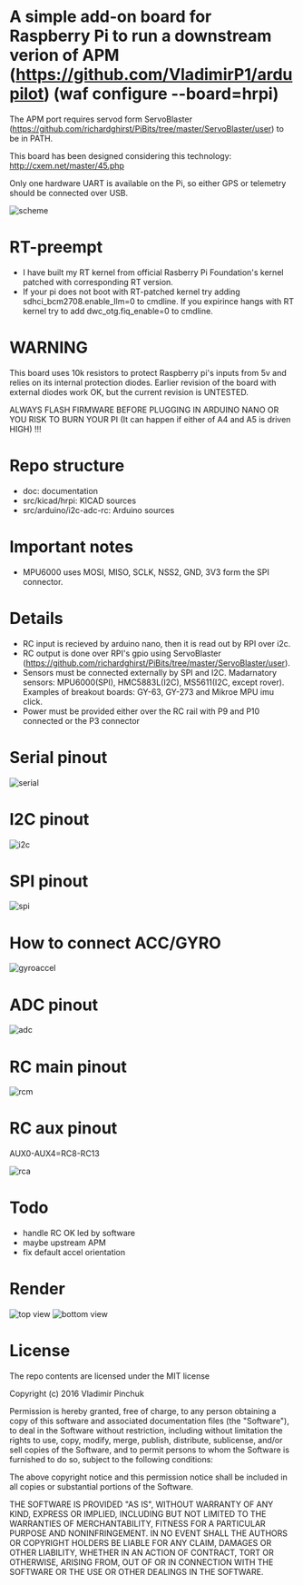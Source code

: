 # A simple add-on board for Raspberry Pi to run a downstream verion of APM (https://github.com/VladimirP1/ardupilot) (waf configure --board=hrpi)

The APM port requires servod form ServoBlaster (https://github.com/richardghirst/PiBits/tree/master/ServoBlaster/user) to be in PATH.

This board has been designed considering this technology: http://cxem.net/master/45.php

Only one hardware UART is available on the Pi, so either GPS or telemetry should be connected over USB.

![scheme](https://raw.githubusercontent.com/VladimirP1/hardware-hrpi/master/doc/scheme.png "Diagram")

# RT-preempt

- I have built my RT kernel from official Rasberry Pi Foundation's kernel patched with corresponding RT version.
- If your pi does not boot with RT-patched kernel try adding sdhci_bcm2708.enable_llm=0 to cmdline. If you expirince hangs with RT kernel try to add dwc_otg.fiq_enable=0 to cmdline.

# WARNING
This board uses 10k resistors to protect Raspberry pi's inputs from 5v and relies on its internal protection diodes.
Earlier revision of the board with external diodes work OK, but the current revision is UNTESTED.

ALWAYS FLASH FIRMWARE BEFORE PLUGGING IN ARDUINO NANO OR YOU RISK TO BURN YOUR PI (It can happen if either of A4 and A5 is driven HIGH) !!!

# Repo structure
- doc: documentation
- src/kicad/hrpi: KICAD sources
- src/arduino/i2c-adc-rc: Arduino sources

# Important notes
- MPU6000 uses MOSI, MISO, SCLK, NSS2, GND, 3V3 form the SPI connector.

# Details
- RC input is recieved by arduino nano, then it is read out by RPI over i2c.
- RC output is done over RPI's gpio using ServoBlaster (https://github.com/richardghirst/PiBits/tree/master/ServoBlaster/user).
- Sensors must be connected externally by SPI and I2C. Madarnatory sensors: MPU6000(SPI), HMC5883L(I2C), MS5611(I2C, except rover).
Examples of breakout boards: GY-63, GY-273 and Mikroe MPU imu click.
- Power must be provided either over the RC rail with P9 and P10 connected or the P3 connector


# Serial pinout
![serial](https://raw.githubusercontent.com/VladimirP1/hardware-hrpi/master/doc/SERIAL.png)

# I2C pinout
![i2c](https://raw.githubusercontent.com/VladimirP1/hardware-hrpi/master/doc/I2C.png)

# SPI pinout
![spi](https://raw.githubusercontent.com/VladimirP1/hardware-hrpi/master/doc/SPI.png)

# How to connect ACC/GYRO
![gyroaccel](https://raw.githubusercontent.com/VladimirP1/hardware-hrpi/master/doc/mpu_imu_click.png)

# ADC pinout
![adc](https://raw.githubusercontent.com/VladimirP1/hardware-hrpi/master/doc/ADC.png)

# RC main pinout
![rcm](https://raw.githubusercontent.com/VladimirP1/hardware-hrpi/master/doc/RCm.png)

# RC aux pinout
AUX0-AUX4=RC8-RC13

![rca](https://raw.githubusercontent.com/VladimirP1/hardware-hrpi/master/doc/RCa.png)

# Todo
- handle RC OK led by software
- maybe upstream APM
- fix default accel orientation

# Render
![top view](https://raw.githubusercontent.com/VladimirP1/hardware-hrpi/master/doc/top1.png "HRPI top view")
![bottom view](https://raw.githubusercontent.com/VladimirP1/hardware-hrpi/master/doc/bottom1.png "HRPI bottom view")

# License
The repo contents are licensed under the MIT license

Copyright (c) 2016 Vladimir Pinchuk

Permission is hereby granted, free of charge, to any person obtaining a copy of this software and associated documentation files (the "Software"), to deal 
in the Software without restriction, including without limitation the rights to use, copy, modify, merge, publish, distribute, sublicense, and/or sell copies of 
the Software, and to permit persons to whom the Software is furnished to do so, subject to the following conditions:

The above copyright notice and this permission notice shall be included in all copies or substantial portions of the Software.

THE SOFTWARE IS PROVIDED "AS IS", WITHOUT WARRANTY OF ANY KIND, EXPRESS OR IMPLIED, INCLUDING BUT NOT LIMITED TO THE WARRANTIES OF MERCHANTABILITY, FITNESS 
FOR A PARTICULAR PURPOSE AND NONINFRINGEMENT. IN NO EVENT SHALL THE AUTHORS OR COPYRIGHT HOLDERS BE LIABLE FOR ANY CLAIM, DAMAGES OR OTHER LIABILITY, WHETHER IN 
AN ACTION OF CONTRACT, TORT OR OTHERWISE, ARISING FROM, OUT OF OR IN CONNECTION WITH THE SOFTWARE OR THE USE OR OTHER DEALINGS IN THE SOFTWARE.

